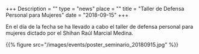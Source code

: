 +++
Description = ""
type = "news"
place = ""
title = "Taller de Defensa Personal para Mujeres"
date = "2018-09-15"
+++

En el día de la fecha se ha llevado a cabo el taller de defensa personal para mujeres dictado por el Shihan Raúl Marcial Medina.

{{% figure src="/images/events/poster_seminario_20180915.jpg" %}}
